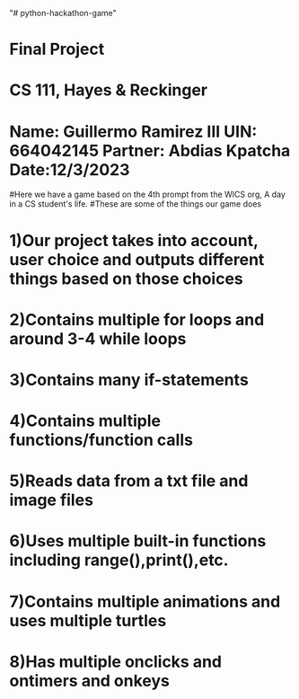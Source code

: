 "# python-hackathon-game" 
# Final Project
# CS 111, Hayes & Reckinger
# Name: Guillermo Ramirez III UIN: 664042145 Partner: Abdias Kpatcha Date:12/3/2023
#Here we have a game based on the 4th prompt from the WICS org, A day in a CS student's life.
#These are some of the things our game does
# 1)Our project takes into account, user choice and outputs different things based on those choices
# 2)Contains multiple for loops and around 3-4 while loops
# 3)Contains many if-statements
# 4)Contains multiple functions/function calls
# 5)Reads data from a txt file and image files
# 6)Uses multiple built-in functions including range(),print(),etc.
# 7)Contains multiple animations and uses multiple turtles
# 8)Has multiple onclicks and ontimers and onkeys
